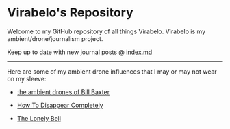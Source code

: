 # Virabelo's Repository 
Welcome to my GitHub repository of all things Virabelo.
Virabelo is my ambient/drone/journalism project. 

Keep up to date with new journal posts @ [index.md](https://github.com/theambientdronesofvirabelo/Virabelo/blob/main/index.md)
___
Here are some of my ambient drone influences that I may or may not wear on my sleeve:

- [the ambient drones of Bill Baxter](https://billbaxter.bandcamp.com/) 

- [How To Disappear Completely](https://htdc.bandcamp.com/) 

- [The Lonely Bell](https://thelonelybell.bandcamp.com/) 


